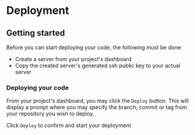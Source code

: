 # Deployment

## Getting started

Before you can start deploying your code, the following must be done:

* Create a server from your project's dashboard
* Copy the created server's generated ssh public key to your actual server

### Deploying your code

From your project's dashboard, you may click the `Deploy` button. This will display a prompt where you may specify the branch, commit or tag from your repository you wish to deploy.

Click `Deploy` to confirm and start your deployment 